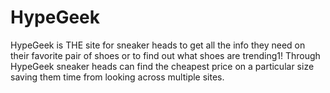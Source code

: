 # HypeGeek
HypeGeek is THE site for sneaker heads to get all the info they need on their favorite pair of shoes or to find out what shoes are trending1!
Through HypeGeek sneaker heads can find the cheapest price on a particular size saving them time from looking across multiple sites.
